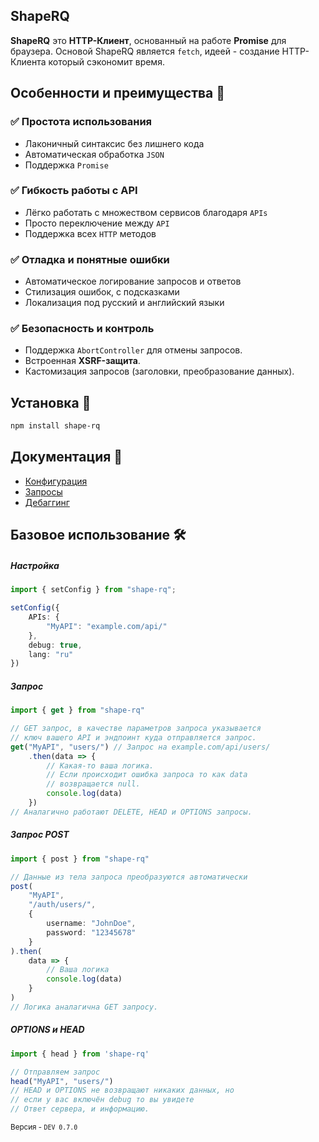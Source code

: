 ShapeRQ
---
**ShapeRQ** это **HTTP-Клиент**, основанный на работе **Promise** для браузера. 
Основой ShapeRQ является `fetch`, идеей - создание HTTP-Клиента который сэкономит время.
## Особенности и преимущества 🚀
### ✅ Простота использования
- Лаконичный синтаксис без лишнего кода
- Автоматическая обработка `JSON`
- Поддержка `Promise`
### ✅ Гибкость работы с API
- Лёгко работать с множеством сервисов благодаря `APIs`
- Просто переключение между `API`
- Поддержка всех `HTTP` методов
### ✅ Отладка и понятные ошибки
- Автоматическое логирование запросов и ответов
- Стилизация ошибок, с подсказками
- Локализация под русский и английский языки
### ✅ Безопасность и контроль
- Поддержка `AbortController` для отмены запросов.
- Встроенная **XSRF-защита**.
- Кастомизация запросов (заголовки, преобразование данных).
## Установка 💾
```bash
npm install shape-rq
```
## Документация 🔗
- [Конфигурация](/docs/ru/Конфигурация.md)
- [Запросы](/docs/ru/Запросы.md)
- [Дебаггинг](/docs/ru/Дебаггинг.md)
## Базовое использование 🛠️

##### Настройка
```typescript
import { setConfig } from "shape-rq";
```
```typescript
setConfig({
    APIs: {
        "MyAPI": "example.com/api/"
    },
    debug: true,
    lang: "ru"
})
```
##### Запрос
```typescript
import { get } from "shape-rq"

// GET запрос, в качестве параметров запроса указывается 
// ключ вашего API и эндпоинт куда отправляется запрос.
get("MyAPI", "users/") // Запрос на example.com/api/users/
    .then(data => {
        // Какая-то ваша логика.
        // Если происходит ошибка запроса то как data 
        // возвращается null.
        console.log(data)
    })
// Аналагично работают DELETE, HEAD и OPTIONS запросы.
```
##### Запрос POST
```typescript
import { post } from "shape-rq"

// Данные из тела запроса преобразуются автоматически
post(
    "MyAPI", 
    "/auth/users/",
    {
        username: "JohnDoe",
        password: "12345678"
    }
).then(
    data => {
        // Ваша логика
        console.log(data)
    }
)
// Логика аналагична GET запросу.
```
##### OPTIONS и HEAD
```typescript
import { head } from 'shape-rq'

// Отправляем запрос
head("MyAPI", "users/") 
// HEAD и OPTIONS не возвращают никаких данных, но 
// если у вас включён debug то вы увидете 
// Ответ сервера, и информацию.

```

<small>Версия - `DEV 0.7.0`</small>
